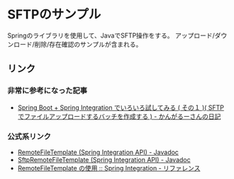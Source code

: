 # SFTPのサンプル

Springのライブラリを使用して、JavaでSFTP操作をする。
アップロード/ダウンロード/削除/存在確認のサンプルが含まれる。

## リンク

### 非常に参考になった記事

- [Spring Boot + Spring Integration でいろいろ試してみる ( その１ )( SFTP でファイルアップロードするバッチを作成する ) - かんがるーさんの日記](https://ksby.hatenablog.com/entry/2016/08/04/010211#8)

### 公式系リンク

- [RemoteFileTemplate (Spring Integration API) - Javadoc](https://spring.pleiades.io/spring-integration/docs/current/api/org/springframework/integration/file/remote/RemoteFileTemplate.html)
- [SftpRemoteFileTemplate (Spring Integration API) - Javadoc](https://spring.pleiades.io/spring-integration/api/org/springframework/integration/sftp/session/SftpRemoteFileTemplate.html)
- [RemoteFileTemplate の使用 :: Spring Integration - リファレンス](https://spring.pleiades.io/spring-integration/reference/sftp/rft.html)